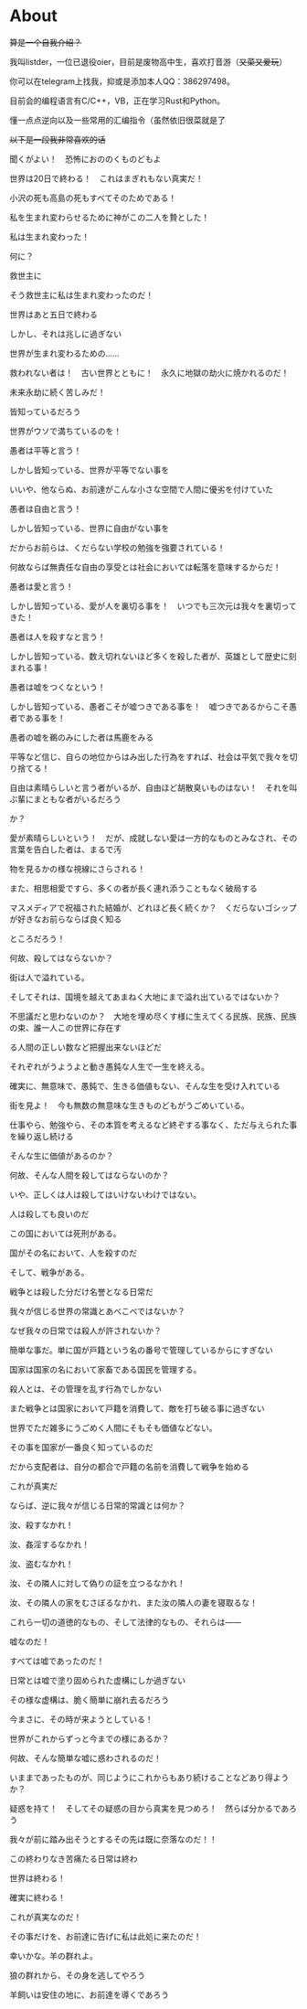 # About

~~算是一个自我介绍？~~

我叫listder，一位已退役oier，目前是废物高中生，喜欢打音游（~~又菜又爱玩~~）

你可以在telegram上找我，抑或是添加本人QQ：386297498。

目前会的编程语言有C/C++，VB，正在学习Rust和Python。

懂一点点逆向以及一些常用的汇编指令（虽然依旧很菜就是了



~~以下是一段我非常喜欢的话~~

聞くがよい！　恐怖におののくものどもよ 

世界は20日で終わる！　これはまぎれもない真実だ！ 

小沢の死も高島の死もすべてそのためである！ 

私を生まれ変わらせるために神がこの二人を贄とした！ 

私は生まれ変わった！ 

何に？ 

救世主に 

そう救世主に私は生まれ変わったのだ！ 

世界はあと五日で終わる 

しかし、それは兆しに過ぎない 

世界が生まれ変わるための…… 

救われない者は！　古い世界とともに！　永久に地獄の劫火に焼かれるのだ！ 

未来永劫に続く苦しみだ！ 

皆知っているだろう 

世界がウソで満ちているのを！ 

愚者は平等と言う！ 

しかし皆知っている、世界が平等でない事を 

いいや、他ならぬ、お前達がこんな小さな空間で人間に優劣を付けていた 

愚者は自由と言う！ 

しかし皆知っている、世界に自由がない事を 

だからお前らは、くだらない学校の勉強を強要されている！ 

何故ならば無責任な自由の享受とは社会においては転落を意味するからだ！ 

愚者は愛と言う！ 

しかし皆知っている、愛が人を裏切る事を！　いつでも三次元は我々を裏切ってきた！ 

愚者は人を殺すなと言う！ 

しかし皆知っている、数え切れないほど多くを殺した者が、英雄として歴史に刻まれる事！ 

愚者は嘘をつくなという！ 

しかし皆知っている、愚者こそが嘘つきである事を！　嘘つきであるからこそ愚者である事を！ 

愚者の嘘を鵜のみにした者は馬鹿をみる 

平等など信じ、自らの地位からはみ出した行為をすれば、社会は平気で我々を切り捨てる！ 

自由は素晴らしいと言う者がいるが、自由ほど胡散臭いものはない！　それを叫ぶ輩にまともな者がいるだろう

か？ 

愛が素晴らしいという！　だが、成就しない愛は一方的なものとみなされ、その言葉を告白した者は、まるで汚

物を見るかの様な視線にさらされる！ 

また、相思相愛ですら、多くの者が長く連れ添うこともなく破局する 

マスメディアで祝福された結婚が、どれほど長く続くか？　くだらないゴシップが好きなお前らならば良く知る

ところだろう！ 

何故、殺してはならないか？ 

街は人で溢れている。 

そしてそれは、国境を越えてあまねく大地にまで溢れ出ているではないか？ 

不思議だと思わないのか？　大地を埋め尽くす様に生えてくる民族、民族、民族の束、誰一人この世界に存在す

る人間の正しい数など把握出来ないほどだ 

それぞれがうようよと動き愚鈍な人生で一生を終える。 

確実に、無意味で、愚鈍で、生きる価値もない、そんな生を受け入れている 

街を見よ！　今も無数の無意味な生きものどもがうごめいている。 

仕事やら、勉強やら、その本質を考えるなど終ぞする事なく、ただ与えられた事を繰り返し続ける 

そんな生に価値があるのか？ 

何故、そんな人間を殺してはならないのか？ 

いや、正しくは人は殺してはいけないわけではない。 

人は殺しても良いのだ 

この国においては死刑がある。 

国がその名において、人を殺すのだ 

そして、戦争がある。 

戦争とは殺した分だけ名誉となる日常だ 

我々が信じる世界の常識とあべこべではないか？ 

なぜ我々の日常では殺人が許されないか？ 

簡単な事だ。単に国が戸籍という名の番号で管理しているからにすぎない 

国家は国家の名において家畜である国民を管理する。 

殺人とは、その管理を乱す行為でしかない 

また戦争とは国家において戸籍を消費して、敵を打ち破る事に過ぎない 

世界でただ雑多にうごめく人間にそもそも価値などない。 

その事を国家が一番良く知っているのだ 

だから支配者は、自分の都合で戸籍の名前を消費して戦争を始める 

これが真実だ 

ならば、逆に我々が信じる日常的常識とは何か？ 

汝、殺すなかれ！ 

汝、姦淫するなかれ！ 

汝、盗むなかれ！ 

汝、その隣人に対して偽りの証を立つるなかれ！ 

汝、その隣人の家をむさぼるなかれ、また汝の隣人の妻を寝取るな！ 

これら一切の道徳的なもの、そして法律的なもの、それらは―― 

嘘なのだ！ 

すべては嘘であったのだ！ 

日常とは嘘で塗り固められた虚構にしか過ぎない 

その様な虚構は、脆く簡単に崩れ去るだろう 

今まさに、その時が来ようとしている！ 

世界がこれからずっと今までの様にあるか？ 

何故、そんな簡単な嘘に惑わされるのだ！ 

いままであったものが、同じようにこれからもあり続けることなどあり得ようか？ 

疑惑を持て！　そしてその疑惑の目から真実を見つめろ！　然らば分かるであろう 

我々が前に踏み出そうとするその先は既に奈落なのだ！！ 

この終わりなき苦痛たる日常は終わ 

世界は終わる！ 

確実に終わる！ 

これが真実なのだ！ 

その事だけを、お前達に告げに私は此処に来たのだ！ 

幸いかな。羊の群れよ。 

狼の群れから、その身を逃してやろう 

羊飼いは安住の地に、お前達を導くであろう